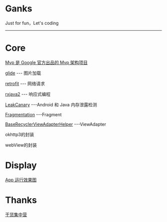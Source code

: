# Ganks

Just for fun，Let's coding

--------------------------------------------------

# Core

[Mvp 是 Google 官方出品的 Mvp 架构项目](https://github.com/googlesamples/android-architecture/tree/todo-mvp/)

[glide](https://github.com/bumptech/glide) --- 图片加载

[retrofit](https://github.com/square/retrofit) --- 网络请求

[rxjava2](https://github.com/ReactiveX/RxJava) --- 响应式编程

[LeakCanary](https://github.com/square/leakcanary) ---Android 和 Java 内存泄露检测

[Fragmentation](https://github.com/YoKeyword/Fragmentation) ---Fragment

[BaseRecyclerViewAdapterHelper](https://github.com/CymChad/BaseRecyclerViewAdapterHelper) ---ViewAdapter

okhttp3的封装

webView的封装

# Display

  [App 运行效果图](https://github.com/xianfeng92/Ganks/blob/master/images/Display.md)
  

# Thanks

[干货集中营](https://gank.io/api)
